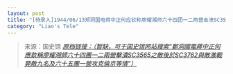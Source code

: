 ```yaml
---
layout: post
title: "[待录入]1944/06/13郑洞国电蒋中正何应钦称廖耀湘师六十四团一二两营击溃SC3565之敌后於SC3762与敌激战毙敌九名及六十五团一营攻克伦京等情"
category: "Liao's Tele"
---
```



> 来源：国史馆 [*原档链接：（暂缺，可于国史馆网站搜索“鄭洞國電蔣中正何應欽稱廖耀湘師六十四團一二兩營擊潰SC3565之敵後於SC3762與敵激戰斃敵九名及六十五團一營攻克倫京等情”）*]()
